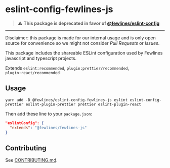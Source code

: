 # eslint-config-fewlines-js

> :warning: **This package is deprecated in favor of [@fewlines/eslint-config](https://github.com/fewlinesco/eslint-config)**

---

Disclaimer: this package is made for our internal usage and is only open source for convenience so we might not consider _Pull Requests_ or _Issues_.

This package includes the shareable ESLint configuration used by Fewlines javascript and typescript projects.

Extends `eslint:recommended`, `plugin:prettier/recommended`, `plugin:react/recommended`

## Usage

```shell
yarn add -D @fewlines/eslint-config-fewlines-js eslint eslint-config-prettier eslint-plugin-prettier prettier eslint-plugin-react
```


Then add these line to your `package.json`:

```json
"eslintConfig": {
  "extends": "@fewlines/fewlines-js"
}
```

## Contributing

See [CONTRIBUTING.md](CONTRIBUTING.md).
